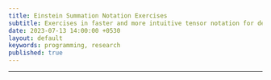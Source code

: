 ```yaml
---
title: Einstein Summation Notation Exercises
subtitle: Exercises in faster and more intuitive tensor notation for deep learning.
date: 2023-07-13 14:00:00 +0530
layout: default
keywords: programming, research
published: true
---
```


<script src="https://gist.github.com/kyscg/fe6bfe5ddb0e34c918c06242f7979c87.js"></script>

---
